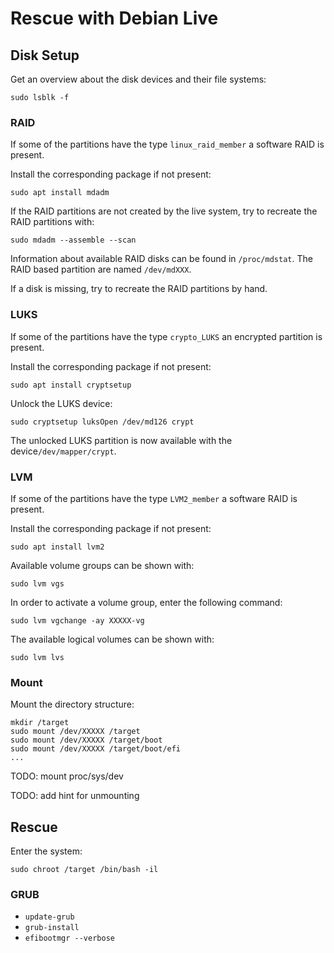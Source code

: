 # Rescue with Debian Live

## Disk Setup

Get an overview about the disk devices and their file systems:

``` console
sudo lsblk -f
```

### RAID

If some of the partitions have the type `linux_raid_member` a software RAID is
present.

Install the corresponding package if not present:

``` console
sudo apt install mdadm
```

If the RAID partitions are not created by the live system, try to recreate the
RAID partitions with:

``` console
sudo mdadm --assemble --scan
```

Information about available RAID disks can be found in `/proc/mdstat`. The RAID
based partition are named `/dev/mdXXX`.

If a disk is missing, try to recreate the RAID partitions by hand.

### LUKS

If some of the partitions have the type `crypto_LUKS` an encrypted partition is
present.

Install the corresponding package if not present:

``` console
sudo apt install cryptsetup
```

Unlock the LUKS device:

``` console
sudo cryptsetup luksOpen /dev/md126 crypt
```

The unlocked LUKS partition is now available with the device`/dev/mapper/crypt`.

### LVM

If some of the partitions have the type `LVM2_member` a software RAID is
present.

Install the corresponding package if not present:

``` console
sudo apt install lvm2
```

Available volume groups can be shown with:

``` console
sudo lvm vgs
```

In order to activate a volume group, enter the following command:

``` console
sudo lvm vgchange -ay XXXXX-vg
```

The available logical volumes can be shown with:

``` console
sudo lvm lvs
```

### Mount

Mount the directory structure:

```
mkdir /target
sudo mount /dev/XXXXX /target
sudo mount /dev/XXXXX /target/boot
sudo mount /dev/XXXXX /target/boot/efi
...
```

TODO: mount proc/sys/dev

TODO: add hint for unmounting

## Rescue

Enter the system:

``` console
sudo chroot /target /bin/bash -il
```

### GRUB

* `update-grub`
* `grub-install`
* `efibootmgr --verbose`
